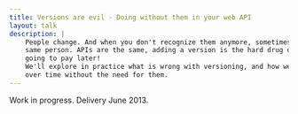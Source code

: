 ```yaml
---
title: Versions are evil - Doing without them in your web API
layout: talk
description: |
    People change. And when you don't recognize them anymore, sometimes you'd be right in thinking they're just not the
    same person. APIs are the same, adding a version is the hard drug of web APIs, the first hit is free but you're
    going to pay later!
    We'll explore in practice what is wrong with versioning, and how we can manage change in our APIs
    over time without the need for them.
---
```

Work in progress. Delivery June 2013.

